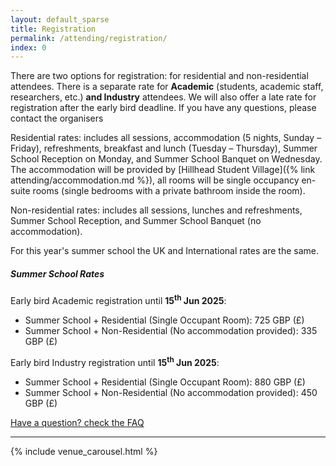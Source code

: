 ```yaml
---
layout: default_sparse
title: Registration
permalink: /attending/registration/
index: 0
---
```


<!-- <p style="text-align: center;"><a class="btn btn-primary" role="button" href="#">Register Here!</a></p> -->

There are two options for registration: for residential and non-residential attendees. There is a separate rate for **Academic** (students, academic staff, researchers, etc.) **and Industry** attendees. We will also offer a late rate for registration after the early bird deadline. If you have any questions, please contact the organisers

Residential rates: includes all sessions, accommodation (5 nights, Sunday – Friday), refreshments, breakfast and lunch (Tuesday – Thursday), Summer School Reception on Monday, and Summer School Banquet on Wednesday. The accommodation will be provided by [Hillhead Student Village]({% link attending/accommodation.md %}), all rooms will be single occupancy en-suite rooms (single bedrooms with a private bathroom inside the room).

Non-residential rates: includes all sessions, lunches and refreshments, Summer School Reception, and Summer School Banquet (no accommodation).

For this year's summer school the UK and International rates are the same.

##### Summer School Rates
Early bird Academic registration until **15<sup>th</sup> Jun 2025**:
- Summer School + Residential (Single Occupant Room): 725 GBP (£)
- Summer School + Non-Residential (No accommodation provided): 335 GBP (£)

Early bird Industry registration until **15<sup>th</sup> Jun 2025**:
- Summer School + Residential (Single Occupant Room): 880 GBP (£)
- Summer School + Non-Residential (No accommodation provided): 450 GBP (£)

<!-- Late registration until **30<sup>th</sup> Jun 2024**:
- Summer School + Residential (Single Occupant Room): 830 GBP (£) -->

<a href="/attending/faq/" class="btn btn-secondary" role="butto">Have a question? check the FAQ</a>

<!-- 
<div class="alert alert-info">
  <strong>Cancellations: </strong>The period for cancellations has now passed. Therefore, we are unable to offer refunds for cancellation requests.
</div>

There are two options for registration: for residential and non-residential attendees. We will also offer a late rate for registration after the early bird deadline. If you have any questions, please contact the organisers.

Residential rates: includes all sessions, accommodation (5 nights, Sunday – Friday), refreshments, breakfast and lunch (Tuesday – Thursday), Summer School Reception on Monday, and Summer School Banquet on Wednesday. The accommodation will be provided by [St Chad's College]({% link attending/accommodation.md %}), all rooms will be single occupancy en-suite rooms (single bedrooms with a private bathroom inside the room).

Non-residential rates: includes all sessions, lunches and refreshments, Summer School Reception, and Summer School Banquet (no accommodation).

For this year's summer school the UK and International rates are the same.

##### Summer School Rates
Early bird registration until **21<sup>st</sup> Jun 2024**:
- Summer School + Residential (Single Occupant Room): 650 GBP (£)
- Summer School + Non-Residential (No accommodation provided): 275 GBP (£)

Late registration until **30<sup>th</sup> Jun 2024**:
- Summer School + Residential (Single Occupant Room): 830 GBP (£)
- Summer School + Non-Residential (No accommodation provided): 355 GBP (£)


<a href="#" class="btn btn-primary" role="button">Register here (Closed)</a>
<a href="/attending/faq/" class="btn btn-secondary" role="butto">Have a question? check the FAQ</a>
-->

<hr /> 

{% include venue_carousel.html %}
